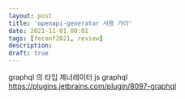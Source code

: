 ```yaml
---
layout: post
title: 'openapi-generator 사용 가이'
date: 2021-11-01 00:01
tags: [feconf2021, review]
description: 
draft: true
---
```



graphql 의 타입 제너레이터
js graphql 
https://plugins.jetbrains.com/plugin/8097-graphql
